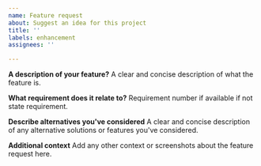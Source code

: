```yaml
---
name: Feature request
about: Suggest an idea for this project
title: ''
labels: enhancement
assignees: ''

---
```


**A description of your feature?**
A clear and concise description of what the feature is.

**What requirement does it relate to?**
Requirement number if available if not state requirement.

**Describe alternatives you've considered**
A clear and concise description of any alternative solutions or features you've considered.

**Additional context**
Add any other context or screenshots about the feature request here.
